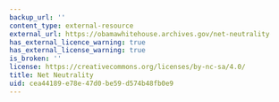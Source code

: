 ```yaml
---
backup_url: ''
content_type: external-resource
external_url: https://obamawhitehouse.archives.gov/net-neutrality
has_external_licence_warning: true
has_external_license_warning: true
is_broken: ''
license: https://creativecommons.org/licenses/by-nc-sa/4.0/
title: Net Neutrality
uid: cea44189-e78e-47d0-be59-d574b48fb0e9
---
```

